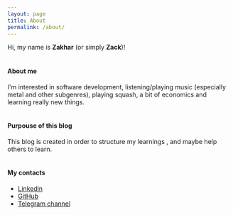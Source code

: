 ```yaml
---
layout: page
title: About
permalink: /about/
---
```


Hi, my name is **Zakhar** (or simply **Zack**)!<br><br>
#### About me
I'm interested in software development, listening/playing music (especially metal and other subgenres), playing squash, a bit of economics and learning really new things.<br><br>
#### Purpouse of this blog
This blog is created in order to structure my learnings , and maybe help others to learn.<br><br>
#### My contacts
- [Linkedin](https://www.linkedin.com/in/zakhar-bozhok-b7901911a/)
- [GitHub](https://github.com/ZaharBozhok)
- [Telegram channel](https://t.me/zzckdev)